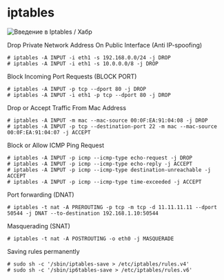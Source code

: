 # iptables
![Введение в Iptables / Хабр](https://habrastorage.org/r/w780/getpro/habr/upload_files/260/801/7e6/2608017e6b7d35b36aa066de1f411f74.jpg)

Drop Private Network Address On Public Interface (Anti IP-spoofing)

```text-plain
# iptables -A INPUT -i eth1 -s 192.168.0.0/24 -j DROP
# iptables -A INPUT -i eth1 -s 10.0.0.0/8 -j DROP
```

Block Incoming Port Requests (BLOCK PORT)

```text-plain
# iptables -A INPUT -p tcp --dport 80 -j DROP
# iptables -A INPUT -i eth1 -p tcp --dport 80 -j DROP
```

Drop or Accept Traffic From Mac Address

```text-plain
# iptables -A INPUT -m mac --mac-source 00:0F:EA:91:04:08 -j DROP
# iptables -A INPUT -p tcp --destination-port 22 -m mac --mac-source 00:0F:EA:91:04:07 -j ACCEPT
```

Block or Allow ICMP Ping Request

```text-plain
# iptables -A INPUT -p icmp --icmp-type echo-request -j DROP
# iptables -A INPUT -p icmp --icmp-type echo-reply -j ACCEPT
# iptables -A INPUT -p icmp --icmp-type destination-unreachable -j ACCEPT
# iptables -A INPUT -p icmp --icmp-type time-exceeded -j ACCEPT
```

Port forwarding (DNAT)

```text-plain
# iptables -t nat -A PREROUTING -p tcp -m tcp -d 11.11.11.11 --dport 50544 -j DNAT --to-destination 192.168.1.10:50544
```

Masquerading (SNAT)

```text-plain
# iptables -t nat -A POSTROUTING -o eth0 -j MASQUERADE
```

Saving rules permanently

```text-plain
# sudo sh -c '/sbin/iptables-save > /etc/iptables/rules.v4'
# sudo sh -c '/sbin/ip6tables-save > /etc/iptables/rules.v6'
```